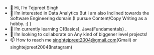 - 👋 Hi, I’m Tejpreet Singh
- 👀 I’m interested in Data Analytics But i am also Inclined towards the Software Engineering domain.(I pursue Content/Copy Writing as a hobby. :) )
- 🌱 I’m currently learning C(Basics), Java(Fundamentals) .
- 💞️ I’m looking to collaborate on Any kind of biggener level projects!
- 📫 How to reach me singhtejpreet2004@gmail.com(Gmail) or singhtejpreet2004(Instagram)

<!---
singhtejpreet2004/singhtejpreet2004 is a ✨ special ✨ repository because its `README.md` (this file) appears on your GitHub profile.
You can click the Preview link to take a look at your changes.
--->
